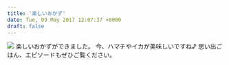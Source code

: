 ```yaml
---
title: '楽しいおかず'
date: Tue, 09 May 2017 12:07:37 +0000
draft: false
---
```


[![](/images/2017/05/wp-1494328737566-e1494331418157-576x1024.jpg)](/images/2017/05/wp-1494328737566-e1494331418157.jpg) 楽しいおかずができました。 今、ハマチやイカが美味しいですね♪ 思い出ごはん、エピソードもぜひご覧ください。
